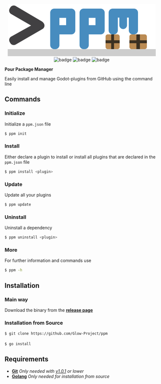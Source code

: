 <div align="center">
    <img src="./logo.png" alt=">ppm">
    <br>
    <img src="https://img.shields.io/github/license/Glow-Project/ppm" alt="badge">
    <img src="https://img.shields.io/github/issues/Glow-Project/ppm" alt="badge">
    <img src="https://img.shields.io/github/workflow/status/Glow-Project/ppm/ci?label=ci" alt="badge">
    <br>
</div>

**Pour Package Manager**

Easily install and manage Godot-plugins from GitHub using the command line

## Commands

### Initialize

Initialize a `ppm.json` file

```bash
$ ppm init
```

### Install

Either declare a plugin to install or install all plugins that are declared in the `ppm.json` file

```bash
$ ppm install <plugin>
```

### Update

Update all your plugins

```bash
$ ppm update
```

### Uninstall

Uninstall a dependency

```bash
$ ppm uninstall <plugin>
```

### More

For further information and commands use

```bash
$ ppm -h
```

## Installation

### Main way

Download the binary from the [**release page**](https://github.com/Glow-Project/ppm/releases)

### Installation from Source

```bash
$ git clone https://github.com/Glow-Project/ppm

$ go install
```

## Requirements

- [**Git**](https://git-scm.com/) _Only needed with [v1.0.1](https://github.com/Glow-Project/ppm/releases/tag/1.0.1) or lower_
- [**Golang**](https://golang.org/) _Only needed for installation from source_
